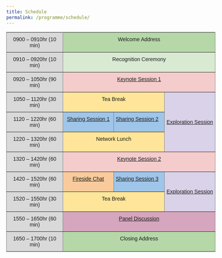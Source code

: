 ```yaml
---
title: Schedule
permalink: /programme/schedule/
---
```

<style type="text/css">
.tg  {border-collapse:collapse;border-spacing:0;}
.tg td{font-family:Arial, sans-serif;font-size:14px;padding:10px 5px;border-style:solid;border-width:1px;overflow:hidden;word-break:normal;border-color:black;}
.tg th{font-family:Arial, sans-serif;font-size:14px;font-weight:normal;padding:10px 5px;border-style:solid;border-width:1px;overflow:hidden;word-break:normal;border-color:black;}
.tg .tg-ujmu{background-color:#d9d2e9;border-color:inherit;text-align:center;vertical-align:middle}
.tg .tg-szdv{background-color:#d9ead3;border-color:inherit;text-align:center;vertical-align:top}
.tg .tg-ujvv{background-color:#d5a6bd;border-color:inherit;text-align:center;vertical-align:top}
.tg .tg-gcz5{background-color:#f4cccc;border-color:inherit;text-align:center;vertical-align:top}
.tg .tg-lf36{background-color:#d9d9d9;border-color:inherit;text-align:center;vertical-align:top}
.tg .tg-0a9r{background-color:#b6d7a8;border-color:inherit;text-align:center;vertical-align:top}
.tg .tg-i6a5{background-color:#ffe599;border-color:inherit;text-align:center;vertical-align:top}
.tg .tg-iawb{background-color:#9fc5e8;border-color:inherit;text-align:center;vertical-align:top}
.tg .tg-inq5{background-color:#9fc5e8;border-color:inherit;text-align:left;vertical-align:top}
.tg .tg-un4x{background-color:#f9cb9c;border-color:inherit;text-align:center;vertical-align:top}
</style>
<table class="tg" style="undefined;table-layout: fixed; width: 557px">
<colgroup>
<col style="width: 150px">
<col style="width: 135px">
<col style="width: 135px">
<col style="width: 135px">
</colgroup>
  <tr>
    <th class="tg-lf36">0900 – 0910hr (10 min)</th>
    <th class="tg-0a9r" colspan="3">Welcome Address</th>
  </tr>
  <tr>
    <td class="tg-lf36">0910 – 0920hr (10 min)</td>
    <td class="tg-szdv" colspan="3">Recognition Ceremony</td>
  </tr>
  <tr>
    <td class="tg-lf36">0920 – 1050hr (90 min)</td>
    <td class="tg-gcz5" colspan="3"><a href="https://www.edtech.moe.edu.sg/programme/keynote-sessions/keynote-session-1/">Keynote Session 1</a></td>
  </tr>
  <tr>
    <td class="tg-lf36">1050 – 1120hr (30 min)</td>
    <td class="tg-i6a5" colspan="2">Tea Break</td>
    <td class="tg-ujmu" rowspan="3"><a href="https://www.edtech.moe.edu.sg/programme/exploration-session/">Exploration Session</a></td>
  </tr>
  <tr>
    <td class="tg-lf36">1120 – 1220hr (60 min)</td>
    <td class="tg-iawb"><a href="https://www.edtech.moe.edu.sg/programme/sharing-session-1/">Sharing Session 1</a></td>
    <td class="tg-inq5"><a href="https://www.edtech.moe.edu.sg/programme/sharing-session-2/">Sharing Session 2</a></td>
  </tr>
  <tr>
    <td class="tg-lf36">1220 – 1320hr (60 min)</td>
    <td class="tg-i6a5" colspan="2">Network Lunch</td>
  </tr>
  <tr>
    <td class="tg-lf36">1320 – 1420hr (60 min)</td>
    <td class="tg-gcz5" colspan="3"><a href="https://www.edtech.moe.edu.sg/programme/keynote-sessions/keynote-session-2/">Keynote Session 2</a></td>
  </tr>
  <tr>
    <td class="tg-lf36">1420 – 1520hr (60 min)</td>
    <td class="tg-un4x"><a href="https://www.edtech.moe.edu.sg/programme/fireside-chat/">Fireside Chat</a></td>
    <td class="tg-inq5"><a href="https://www.edtech.moe.edu.sg/programme/sharing-session-3/">Sharing Session 3</a></td>
    <td class="tg-ujmu" rowspan="2"><a href="https://www.edtech.moe.edu.sg/programme/exploration-session/">Exploration Session</a></td>
  </tr>
  <tr>
    <td class="tg-lf36">1520 – 1550hr (30 min)</td>
    <td class="tg-i6a5" colspan="2">Tea Break</td>
  </tr>
  <tr>
    <td class="tg-lf36">1550 – 1650hr (60 min)</td>
    <td class="tg-ujvv" colspan="3"><a href="https://www.edtech.moe.edu.sg/programme/panel-discussion/">Panel Discussion</a></td>
  </tr>
  <tr>
    <td class="tg-lf36">1650 – 1700hr (10 min)</td>
    <td class="tg-0a9r" colspan="3">Closing Address</td>
  </tr>
</table>
